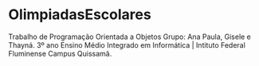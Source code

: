 # OlimpiadasEscolares
Trabalho de Programação Orientada a Objetos
Grupo: Ana Paula, Gisele e Thayná.
3º ano Ensino Médio Integrado em Informática | Intituto Federal Fluminense Campus Quissamã.
